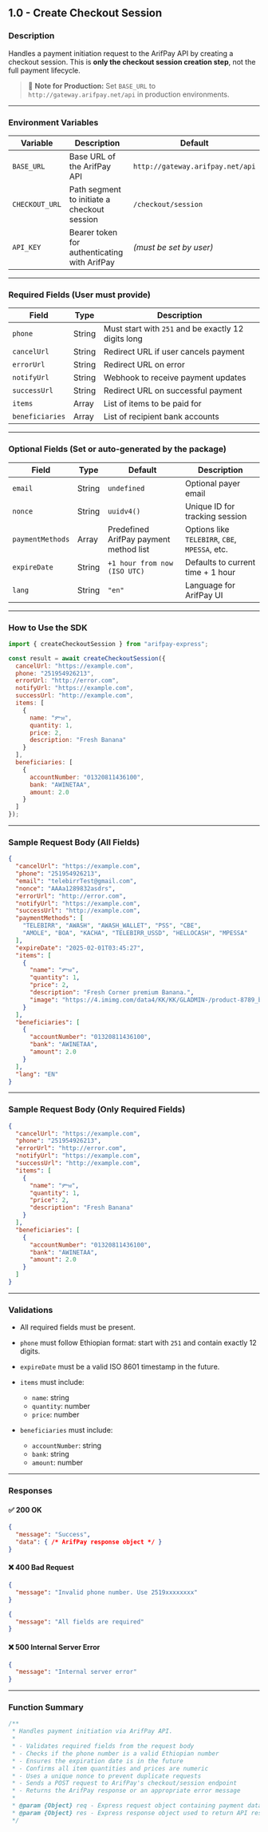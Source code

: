 ## 1.0 - Create Checkout Session

### **Description**

Handles a payment initiation request to the ArifPay API by creating a checkout session. This is **only the checkout session creation step**, not the full payment lifecycle.

> 🛑 **Note for Production:** Set `BASE_URL` to `http://gateway.arifpay.net/api` in production environments.

---

### **Environment Variables**

| Variable       | Description                                  | Default                          |
| -------------- | -------------------------------------------- | -------------------------------- |
| `BASE_URL`     | Base URL of the ArifPay API                  | `http://gateway.arifpay.net/api` |
| `CHECKOUT_URL` | Path segment to initiate a checkout session  | `/checkout/session`              |
| `API_KEY`      | Bearer token for authenticating with ArifPay | *(must be set by user)*          |

---

### **Required Fields** (User must provide)

| Field           | Type   | Description                                         |
| --------------- | ------ | --------------------------------------------------- |
| `phone`         | String | Must start with `251` and be exactly 12 digits long |
| `cancelUrl`     | String | Redirect URL if user cancels payment                |
| `errorUrl`      | String | Redirect URL on error                               |
| `notifyUrl`     | String | Webhook to receive payment updates                  |
| `successUrl`    | String | Redirect URL on successful payment                  |
| `items`         | Array  | List of items to be paid for                        |
| `beneficiaries` | Array  | List of recipient bank accounts                     |

---

### **Optional Fields** (Set or auto-generated by the package)

| Field            | Type   | Default                                | Description                                    |
| ---------------- | ------ | -------------------------------------- | ---------------------------------------------- |
| `email`          | String | `undefined`                            | Optional payer email                           |
| `nonce`          | String | `uuidv4()`                             | Unique ID for tracking session                 |
| `paymentMethods` | Array  | Predefined ArifPay payment method list | Options like `TELEBIRR`, `CBE`, `MPESSA`, etc. |
| `expireDate`     | String | `+1 hour from now (ISO UTC)`           | Defaults to current time + 1 hour              |
| `lang`           | String | `"en"`                                 | Language for ArifPay UI                        |

---

### **How to Use the SDK**

```js
import { createCheckoutSession } from "arifpay-express";

const result = await createCheckoutSession({
  cancelUrl: "https://example.com",
  phone: "251954926213",
  errorUrl: "http://error.com",
  notifyUrl: "https://example.com",
  successUrl: "http://example.com",
  items: [
    {
      name: "ምዝ",
      quantity: 1,
      price: 2,
      description: "Fresh Banana"
    }
  ],
  beneficiaries: [
    {
      accountNumber: "01320811436100",
      bank: "AWINETAA",
      amount: 2.0
    }
  ]
});
```

---

### **Sample Request Body (All Fields)**

```json
{
  "cancelUrl": "https://example.com",
  "phone": "251954926213",
  "email": "telebirrTest@gmail.com",
  "nonce": "AAAa1289832asdrs",
  "errorUrl": "http://error.com",
  "notifyUrl": "https://example.com",
  "successUrl": "http://example.com",
  "paymentMethods": [
    "TELEBIRR", "AWASH", "AWASH_WALLET", "PSS", "CBE",
    "AMOLE", "BOA", "KACHA", "TELEBIRR_USSD", "HELLOCASH", "MPESSA"
  ],
  "expireDate": "2025-02-01T03:45:27",
  "items": [
    {
      "name": "ምዝ",
      "quantity": 1,
      "price": 2,
      "description": "Fresh Corner premium Banana.",
      "image": "https://4.imimg.com/data4/KK/KK/GLADMIN-/product-8789_bananas_golden-500x500.jpg"
    }
  ],
  "beneficiaries": [
    {
      "accountNumber": "01320811436100",
      "bank": "AWINETAA",
      "amount": 2.0
    }
  ],
  "lang": "EN"
}
```

---

### **Sample Request Body (Only Required Fields)**

```json
{
  "cancelUrl": "https://example.com",
  "phone": "251954926213",
  "errorUrl": "http://error.com",
  "notifyUrl": "https://example.com",
  "successUrl": "http://example.com",
  "items": [
    {
      "name": "ምዝ",
      "quantity": 1,
      "price": 2,
      "description": "Fresh Banana"
    }
  ],
  "beneficiaries": [
    {
      "accountNumber": "01320811436100",
      "bank": "AWINETAA",
      "amount": 2.0
    }
  ]
}
```

---

### **Validations**

* All required fields must be present.
* `phone` must follow Ethiopian format: start with `251` and contain exactly 12 digits.
* `expireDate` must be a valid ISO 8601 timestamp in the future.
* `items` must include:

  * `name`: string
  * `quantity`: number
  * `price`: number
* `beneficiaries` must include:

  * `accountNumber`: string
  * `bank`: string
  * `amount`: number

---

### **Responses**

#### ✅ 200 OK

```json
{
  "message": "Success",
  "data": { /* ArifPay response object */ }
}
```

#### ❌ 400 Bad Request

```json
{
  "message": "Invalid phone number. Use 2519xxxxxxxx"
}
```

```json
{
  "message": "All fields are required"
}
```

#### ❌ 500 Internal Server Error

```json
{
  "message": "Internal server error"
}
```

---

### **Function Summary**

```js
/**
 * Handles payment initiation via ArifPay API.
 *
 * - Validates required fields from the request body
 * - Checks if the phone number is a valid Ethiopian number
 * - Ensures the expiration date is in the future
 * - Confirms all item quantities and prices are numeric
 * - Uses a unique nonce to prevent duplicate requests
 * - Sends a POST request to ArifPay's checkout/session endpoint
 * - Returns the ArifPay response or an appropriate error message
 *
 * @param {Object} req - Express request object containing payment data
 * @param {Object} res - Express response object used to return API response
 */
```
